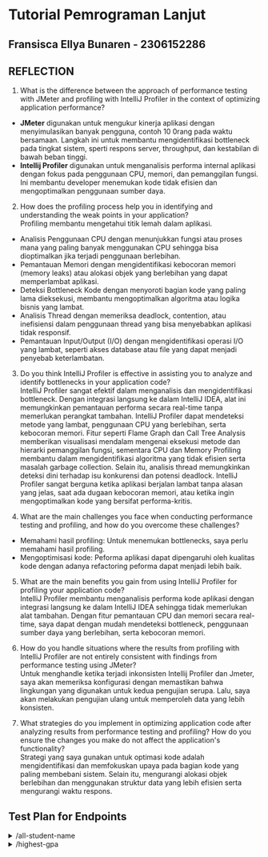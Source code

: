 # Tutorial Pemrograman Lanjut
## Fransisca Ellya Bunaren - 2306152286

## REFLECTION
1. What is the difference between the approach of performance testing with JMeter and profiling with IntelliJ Profiler in the context of optimizing application performance?<br>

* <b>JMeter</b> digunakan untuk mengukur kinerja aplikasi dengan menyimulasikan banyak pengguna, contoh 10 0rang pada waktu bersamaan. Langkah ini untuk membantu mengidentifikasi bottleneck pada tingkat sistem, sperti respons server, throughput, dan kestabilan di bawah beban tinggi.
* <b>Intellij Profiler</b> digunakan untuk menganalisis performa internal aplikasi dengan fokus pada penggunaan CPU, memori, dan pemanggilan fungsi. Ini membantu developer menemukan kode tidak efisien dan mengoptimalkan penggunaan sumber daya. 

2. How does the profiling process help you in identifying and understanding the weak points in your application?<br>
Profiling membantu mengetahui titik lemah dalam aplikasi.
* Analisis Penggunaan CPU dengan menunjukkan fungsi atau proses mana yang paling banyak menggunakan CPU sehingga bisa dioptimalkan jika terjadi penggunaan berlebihan. 
* Pemantauan Memori dengan mengidentifikasi kebocoran memori (memory leaks) atau alokasi objek yang berlebihan yang dapat memperlambat aplikasi. 
* Deteksi Bottleneck Kode dengan menyoroti bagian kode yang paling lama dieksekusi, membantu mengoptimalkan algoritma atau logika bisnis yang lambat. 
* Analisis Thread dengan memeriksa deadlock, contention, atau inefisiensi dalam penggunaan thread yang bisa menyebabkan aplikasi tidak responsif. 
* Pemantauan Input/Output (I/O) dengan mengidentifikasi operasi I/O yang lambat, seperti akses database atau file yang dapat menjadi penyebab keterlambatan.

3. Do you think IntelliJ Profiler is effective in assisting you to analyze and identify bottlenecks in your application code?
<br>IntelliJ Profiler sangat efektif dalam menganalisis dan mengidentifikasi bottleneck. Dengan integrasi langsung ke dalam IntelliJ IDEA, alat ini memungkinkan pemantauan performa secara real-time tanpa memerlukan perangkat tambahan. IntelliJ Profiler dapat mendeteksi metode yang lambat, penggunaan CPU yang berlebihan, serta kebocoran memori. Fitur seperti Flame Graph dan Call Tree Analysis memberikan visualisasi mendalam mengenai eksekusi metode dan hierarki pemanggilan fungsi, sementara CPU dan Memory Profiling membantu dalam mengidentifikasi algoritma yang tidak efisien serta masalah garbage collection. Selain itu, analisis thread memungkinkan deteksi dini terhadap isu konkurensi dan potensi deadlock. IntelliJ Profiler sangat berguna ketika aplikasi berjalan lambat tanpa alasan yang jelas, saat ada dugaan kebocoran memori, atau ketika ingin mengoptimalkan kode yang bersifat performa-kritis.


4. What are the main challenges you face when conducting performance testing and profiling, and how do you overcome these challenges?<br>
* Memahami hasil profiling: Untuk menemukan bottlenecks, saya perlu memahami hasil profiling.
* Mengoptimisasi kode: Peforma aplikasi dapat dipengaruhi oleh kualitas kode dengan adanya refactoring peforma dapat menjadi lebih baik.

5. What are the main benefits you gain from using IntelliJ Profiler for profiling your application code?
<br>IntelliJ Profiler membantu menganalisis performa kode aplikasi dengan integrasi langsung ke dalam IntelliJ IDEA sehingga tidak memerlukan alat tambahan. Dengan fitur pemantauan CPU dan memori secara real-time, saya dapat dengan mudah mendeteksi bottleneck, penggunaan sumber daya yang berlebihan, serta kebocoran memori.


6. How do you handle situations where the results from profiling with IntelliJ Profiler are not entirely consistent with findings from performance testing using JMeter?
<br>Untuk menghandle ketika terjadi inkonsisten Intellij Profiler dan Jmeter, saya akan memeriksa konfigurasi dengan memastikan bahwa lingkungan yang digunakan untuk kedua pengujian serupa. Lalu, saya akan melakukan pengujian ulang untuk memperoleh data yang lebih konsisten. 


7. What strategies do you implement in optimizing application code after analyzing results from performance testing and profiling? How do you ensure the changes you make do not affect the application's functionality?
<br>Strategi yang saya gunakan untuk optimasi kode adalah mengidentifikasi dan memfokuskan upaya pada bagian kode yang paling membebani sistem. Selain itu, mengurangi alokasi objek berlebihan dan menggunakan struktur data yang lebih efisien serta mengurangi waktu respons.

## Test Plan for Endpoints
<details>
<summary> /all-student-name</summary>
<b>Before Profiling and Performance Optimization</b>

* <b>View Results Tree</b>
  ![Screenshot 2025-03-13 081030](https://github.com/user-attachments/assets/42c50ad7-0a91-4192-8b7a-b503355545f6)


* <b>View Results in Table</b>
  ![Screenshot 2025-03-13 081043](https://github.com/user-attachments/assets/7b86c19c-66ec-49e4-832d-3739264342dc)

* <b>Summary Report</b>
  ![Screenshot 2025-03-13 081053](https://github.com/user-attachments/assets/8b5561fa-ae78-421b-a28a-20dbbb98f8e3)

* <b>Graph Results</b>
  ![Screenshot 2025-03-13 081105](https://github.com/user-attachments/assets/0999220d-fa2a-496c-8c6d-2f0f8f5edd20)

* Test Result JMeter
  ![Screenshot 2025-03-13 081214](https://github.com/user-attachments/assets/94dbc9f4-6da1-44d3-8f04-4c5796510881)

<b>After Profiling and Performance Optimization</b>

* <b>View Results Tree</b>
  ![Screenshot 2025-03-13 081715](https://github.com/user-attachments/assets/ce8ab15b-c47b-46b2-886a-a0547563ef3c)

* <b>View Results in Table</b>
  ![Screenshot 2025-03-13 081724](https://github.com/user-attachments/assets/bf1f5766-f243-4621-842f-e2d9653b0466)

* <b>Summary Report</b>
  ![Screenshot 2025-03-13 081734](https://github.com/user-attachments/assets/7a37f6d0-71bd-4085-8653-e9780c68b828)

* <b>Graph Results</b>
  ![Screenshot 2025-03-13 081741](https://github.com/user-attachments/assets/e3d395ba-02d7-4bb4-ad1b-8865839c3524)

* Test Result JMeter
  ![Screenshot 2025-03-13 081846](https://github.com/user-attachments/assets/a34f663f-8e37-47b1-a940-41a26a6950bc)

</details>

<details>
<summary> /highest-gpa</summary>
<b>Before Profiling and Performance Optimization</b>

* <b>View Results Tree</b>
  ![Screenshot 2025-03-13 081310](https://github.com/user-attachments/assets/669b2904-a781-485b-adfa-294ccfb905f8)

* <b>View Results in Table</b>
  ![Screenshot 2025-03-13 081324](https://github.com/user-attachments/assets/e570afe5-28d0-4129-b4b3-4909f1a191d8)

* <b>Summary Report</b>
  ![Screenshot 2025-03-13 081337](https://github.com/user-attachments/assets/fefdb95a-e895-423e-a809-d12ff7a9841c)

* <b>Graph Results</b>
  ![Screenshot 2025-03-13 081349](https://github.com/user-attachments/assets/dae28e47-43a3-464d-9d5f-67dfc03e6744)

* Test Result JMeter
  ![Screenshot 2025-03-13 081418](https://github.com/user-attachments/assets/aac10a04-f1f1-410d-a145-66ebe7f76a24)

<b>After Profiling and Performance Optimization</b>

* <b>View Results Tree</b>
  ![Screenshot 2025-03-13 081922](https://github.com/user-attachments/assets/eb90d008-7a0d-4a49-8a60-d7b63e13276e)

* <b>View Results in Table</b>
  ![Screenshot 2025-03-13 081930](https://github.com/user-attachments/assets/1a2ea0f0-efde-40c4-b887-a03097671486)

* <b>Summary Report</b>
  ![Screenshot 2025-03-13 081937](https://github.com/user-attachments/assets/68ca66a1-19bf-440a-b516-dd3594baeb15)

* <b>Graph Results</b>
  ![Screenshot 2025-03-13 081948](https://github.com/user-attachments/assets/76f29b96-0cc0-43ab-af06-7dcf18801fb2)

* Test Result JMeter
  ![Screenshot 2025-03-13 082024](https://github.com/user-attachments/assets/2c3cfad7-2b9e-4494-999d-a57ba83e041f)

</details>
